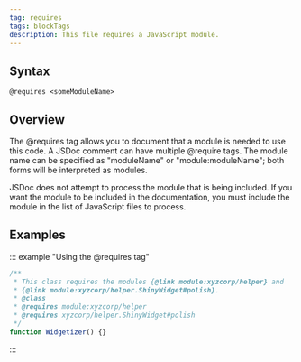 ```yaml
---
tag: requires
tags: blockTags
description: This file requires a JavaScript module.
---
```


## Syntax

`@requires <someModuleName>`

## Overview

The @requires tag allows you to document that a module is needed to use this code. A JSDoc comment
can have multiple @require tags. The module name can be specified as "moduleName" or
"module:moduleName"; both forms will be interpreted as modules.

JSDoc does not attempt to process the module that is being included. If you want the module to be
included in the documentation, you must include the module in the list of JavaScript files to
process.


## Examples

::: example "Using the @requires tag"

```js
/**
 * This class requires the modules {@link module:xyzcorp/helper} and
 * {@link module:xyzcorp/helper.ShinyWidget#polish}.
 * @class
 * @requires module:xyzcorp/helper
 * @requires xyzcorp/helper.ShinyWidget#polish
 */
function Widgetizer() {}
```
:::
